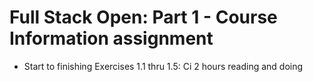 # Full Stack Open: Part 1 - Course Information assignment

- Start to finishing Exercises 1.1 thru 1.5: Ci 2 hours reading and doing





